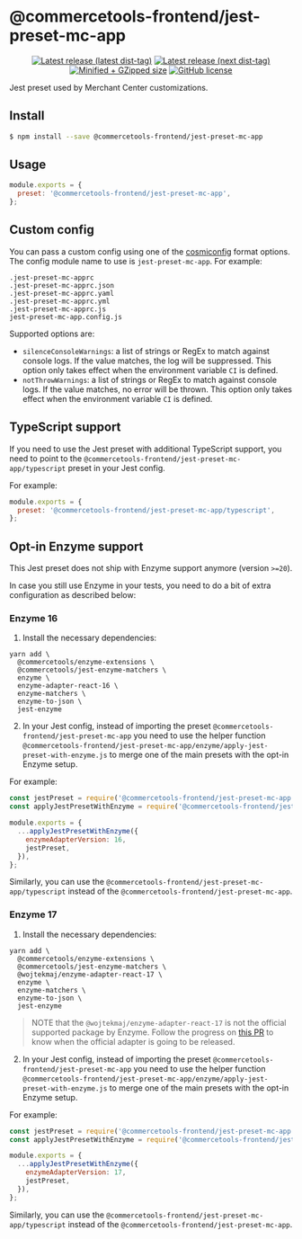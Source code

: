 # @commercetools-frontend/jest-preset-mc-app

<p align="center">
  <a href="https://www.npmjs.com/package/@commercetools-frontend/jest-preset-mc-app"><img src="https://badgen.net/npm/v/@commercetools-frontend/jest-preset-mc-app" alt="Latest release (latest dist-tag)" /></a> <a href="https://www.npmjs.com/package/@commercetools-frontend/jest-preset-mc-app"><img src="https://badgen.net/npm/v/@commercetools-frontend/jest-preset-mc-app/next" alt="Latest release (next dist-tag)" /></a> <a href="https://bundlephobia.com/result?p=@commercetools-frontend/jest-preset-mc-app"><img src="https://badgen.net/bundlephobia/minzip/@commercetools-frontend/jest-preset-mc-app" alt="Minified + GZipped size" /></a> <a href="https://github.com/commercetools/merchant-center-application-kit/blob/main/LICENSE"><img src="https://badgen.net/github/license/commercetools/merchant-center-application-kit" alt="GitHub license" /></a>
</p>

Jest preset used by Merchant Center customizations.

## Install

```bash
$ npm install --save @commercetools-frontend/jest-preset-mc-app
```

## Usage

```js
module.exports = {
  preset: '@commercetools-frontend/jest-preset-mc-app',
};
```

## Custom config

You can pass a custom config using one of the [cosmiconfig](https://github.com/davidtheclark/cosmiconfig) format options. The config module name to use is `jest-preset-mc-app`.
For example:

```
.jest-preset-mc-apprc
.jest-preset-mc-apprc.json
.jest-preset-mc-apprc.yaml
.jest-preset-mc-apprc.yml
.jest-preset-mc-apprc.js
jest-preset-mc-app.config.js
```

Supported options are:

- `silenceConsoleWarnings`: a list of strings or RegEx to match against console logs. If the value matches, the log will be suppressed. This option only takes effect when the environment variable `CI` is defined.
- `notThrowWarnings`: a list of strings or RegEx to match against console logs. If the value matches, no error will be thrown. This option only takes effect when the environment variable `CI` is defined.

## TypeScript support

If you need to use the Jest preset with additional TypeScript support, you need to point to the `@commercetools-frontend/jest-preset-mc-app/typescript` preset in your Jest config.

For example:

```js
module.exports = {
  preset: '@commercetools-frontend/jest-preset-mc-app/typescript',
};
```

## Opt-in Enzyme support

This Jest preset does not ship with Enzyme support anymore (version `>=20`).

In case you still use Enzyme in your tests, you need to do a bit of extra configuration as described below:

### Enzyme 16

1. Install the necessary dependencies:

```
yarn add \
  @commercetools/enzyme-extensions \
  @commercetools/jest-enzyme-matchers \
  enzyme \
  enzyme-adapter-react-16 \
  enzyme-matchers \
  enzyme-to-json \
  jest-enzyme
```

2. In your Jest config, instead of importing the preset `@commercetools-frontend/jest-preset-mc-app` you need to use the helper function `@commercetools-frontend/jest-preset-mc-app/enzyme/apply-jest-preset-with-enzyme.js` to merge one of the main presets with the opt-in Enzyme setup.

For example:

```js
const jestPreset = require('@commercetools-frontend/jest-preset-mc-app');
const applyJestPresetWithEnzyme = require('@commercetools-frontend/jest-preset-mc-app/enzyme/apply-jest-preset-with-enzyme');

module.exports = {
  ...applyJestPresetWithEnzyme({
    enzymeAdapterVersion: 16,
    jestPreset,
  }),
};
```

Similarly, you can use the `@commercetools-frontend/jest-preset-mc-app/typescript` instead of the `@commercetools-frontend/jest-preset-mc-app`.

### Enzyme 17

1. Install the necessary dependencies:

```
yarn add \
  @commercetools/enzyme-extensions \
  @commercetools/jest-enzyme-matchers \
  @wojtekmaj/enzyme-adapter-react-17 \
  enzyme \
  enzyme-matchers \
  enzyme-to-json \
  jest-enzyme
```

> NOTE that the `@wojtekmaj/enzyme-adapter-react-17` is not the official supported package by Enzyme. Follow the progress on [this PR](https://github.com/enzymejs/enzyme/pull/2430) to know when the official adapter is going to be released.

2. In your Jest config, instead of importing the preset `@commercetools-frontend/jest-preset-mc-app` you need to use the helper function `@commercetools-frontend/jest-preset-mc-app/enzyme/apply-jest-preset-with-enzyme.js` to merge one of the main presets with the opt-in Enzyme setup.

For example:

```js
const jestPreset = require('@commercetools-frontend/jest-preset-mc-app');
const applyJestPresetWithEnzyme = require('@commercetools-frontend/jest-preset-mc-app/enzyme/apply-jest-preset-with-enzyme');

module.exports = {
  ...applyJestPresetWithEnzyme({
    enzymeAdapterVersion: 17,
    jestPreset,
  }),
};
```

Similarly, you can use the `@commercetools-frontend/jest-preset-mc-app/typescript` instead of the `@commercetools-frontend/jest-preset-mc-app`.
